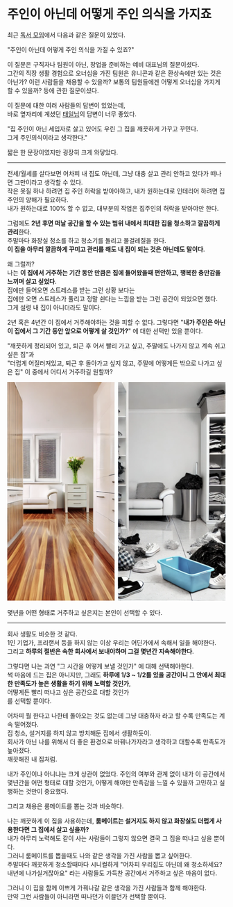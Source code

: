# 주인이 아닌데 어떻게 주인 의식을 가지죠

최근 [독서 모임](https://jojoldu.tistory.com/807)에서 다음과 같은 질문이 있었다.

"주인이 아닌데 어떻게 주인 의식을 가질 수 있죠?"  
  
이 질문은 구직자나 팀원이 아닌, 창업을 준비하는 예비 대표님의 질문이셨다.  
그간의 직장 생활 경험으로 오너십을 가진 팀원은 유니콘과 같은 환상속에만 있는 것은 아닌가? 이런 사람들을 채용할 수 있을까? 보통의 팀원들에겐 어떻게 오너십을 가지게 할 수 있을까? 등에 관한 질문이셨다.  
  
이 질문에 대한 여러 사람들의 답변이 있었는데,  
바로 옆자리에 계셨던 [태일님](https://www.linkedin.com/in/%ED%83%9C%EC%9D%BC-%EA%B9%80-06a53160/)의 답변이 너무 좋았다.

"집 주인이 아닌 세입자로 살고 있어도 우린 그 집을 깨끗하게 가꾸고 꾸민다.  
그게 주인의식이라고 생각한다."  

짧은 한 문장이였지만 굉장히 크게 와닿았다.  

---

전세/월세를 살다보면 어차피 내 집도 아닌데, 그냥 대충 살고 관리 안하고 있다가 떠나면 그만이라고 생각할 수 있다.   
작은 못질 하나 하려면 집 주인 허락을 받아야하고, 내가 원하는대로 인테리어 하려면 집주인의 양해가 필요하다.  
내가 원하는대로 100% 할 수 없고, 대부분의 작업은 집주인의 허락을 받아야만 한다.  
  
그럼에도 **2년 후면 떠날 공간을 할 수 있는 범위 내에서 최대한 집을 청소하고 깔끔하게 관리**한다.  
주말마다 화장실 청소를 하고 청소기를 돌리고 물걸레질을 한다.  
**이 집을 아무리 깔끔하게 꾸미고 관리를 해도 내 집이 되는 것은 아닌데도 말이다**.  
  
왜 그럴까?    
나는 **이 집에서 거주하는 기간 동안 만큼은 집에 들어왔을때 편안하고, 행복한 충만감을 느끼며 살고 싶었다**.  
집에만 들어오면 스트레스를 받는 그런 상황 보다는  
집에만 오면 스트레스가 풀리고 정말 쉰다는 느낌을 받는 그런 공간이 되었으면 했다.  
그게 설령 내 집이 아니더라도 말이다.  
  
2년 혹은 4년간 이 집에서 거주해야하는 것을 피할 수 없다.   그렇다면 "**내가 주인은 아닌 이 집에서 그 기간 동안 앞으로 어떻게 살 것인가?**" 에 대한 선택만 있을 뿐이다.  
  
"깨끗하게 정리되어 있고, 퇴근 후 어서 빨리 가고 싶고, 주말에도 나가지 않고 계속 쉬고 싶은 집"과  
"더럽게 어질러져있고, 퇴근 후 돌아가고 싶지 않고, 주말에 어떻게든 밖으로 나가고 싶은 집" 이 중에서 어디서 거주하길 원할까?

![1](./images/1.png)
  
몇년을 어떤 형태로 거주하고 싶은지는 본인이 선택할 수 있다.   

---

회사 생활도 비슷한 것 같다.    
1인 기업가, 프리랜서 등을 하지 않는 이상 우리는 어딘가에서 속해서 일을 해야한다.   
그리고 **하루의 절반은 속한 회사에서 보내야하며 그걸 몇년간 지속해야한다**.  
  
그렇다면 나는 과연 "그 시간을 어떻게 보낼 것인가" 에 대해 선택해야한다.    
썩 마음에 드는 집은 아니지만, 그래도 **하루에 1/3 ~ 1/2를 있을 공간이니 그 안에서 최대한 만족도가 높은 생활을 하기 위해 노력할 것인가**,  
어떻게든 빨리 떠나고 싶은 공간으로 대할 것인가  
를 선택할 뿐이다.  
  
어차피 뭘 한다고 나한테 돌아오는 것도 없는데 그냥 대충하자 라고 할 수록 만족도는 계속 떨어졌다.  
집 청소, 설거지를 하지 않고 방치해둔 집에서 생활하듯이.  
회사가 아닌 나를 위해서 더 좋은 환경으로 바꿔나가자라고 생각하고 대할수록 만족도가 높아졌다.  
깨끗해진 내 집처럼.  
  
내가 주인이냐 아니냐는 크게 상관이 없었다. 
주인의 여부와 관계 없이 내가 이 공간에서 몇년간을 어떤 형태로 대할 것인가, 어떻게 해야만 만족감을 느낄 수 있을까 고민하고 실행하는 것만이 중요했다.  
  
그리고 채용은 룸메이트를 뽑는 것과 비슷하다.  
  
나는 깨끗하게 이 집을 사용하는데, **룸메이트는 설거지도 하지 않고 화장실도 더럽게 사용한다면 그 집에서 살고 싶을까?**  
내가 아무리 노력해도 같이 사는 사람들이 그렇지 않으면 결국 그 집을 떠나고 싶을 뿐이다.  
그러니 룸메이트를 뽑을때도 나와 같은 생각을 가진 사람을 뽑고 싶어한다.  
주말마다 깨끗하게 청소할때마다 시니컬하게 "어차피 우리집도 아닌데 왜 청소하세요? 내년에 나가실거잖아요" 라는 사람들도 가득찬 공간에서 거주하고 싶은 마음이 없다.  
  
그러니 이 집을 함께 이쁘게 가꿔나갈 같은 생각을 가진 사람들과 함께 해야한다.  
만약 그런 사람들이 아니라면 떠나던가 이끌던가 선택할 뿐이다.

